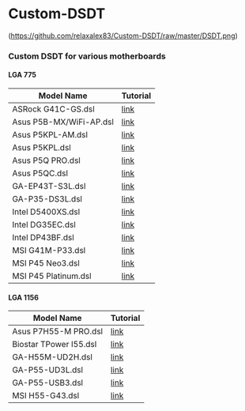 # Custom-DSDT

(https://github.com/relaxalex83/Custom-DSDT/raw/master/DSDT.png)

### Custom DSDT for various motherboards

#### LGA 775

| Model Name              | Tutorial                                                     |
| ----------------------- | ------------------------------------------------------------ |
| ASRock G41C-GS.dsl | [link](https://yadi.sk/i/sVaaW3fyyqadNQ) |
| Asus P5B-MX/WiFi-AP.dsl | [link](https://yadi.sk/i/FYx0iVs9hLstfw) |
| Asus P5KPL-AM.dsl | [link](https://yadi.sk/i/0R2Oo2GGnF53UA) |
| Asus P5KPL.dsl | [link](https://yadi.sk/i/8F0Z9CI7_KvJpA) |
| Asus P5Q PRO.dsl | [link](https://yadi.sk/i/PgN2VmPFwVI-Bg) |
| Asus P5QC.dsl | [link](https://yadi.sk/i/5ozu60c16ViwJg) |
| GA-EP43T-S3L.dsl | [link](https://yadi.sk/i/fFyqPgGpMfgiWw) |
| GA-P35-DS3L.dsl | [link](https://yadi.sk/i/9FcrBm1aJ08fiQ) |
| Intel D5400XS.dsl | [link](https://yadi.sk/i/sRzmvauVzhSjmg) |
| Intel DG35EC.dsl | [link](https://yadi.sk/i/4udELTjQ7yBKcA) |
| Intel DP43BF.dsl | [link](https://yadi.sk/i/2HG6rmHjD3ckjQ) |
| MSI G41M-P33.dsl | [link](https://yadi.sk/i/CefFwsED97UL1w) |
| MSI P45 Neo3.dsl | [link](https://yadi.sk/i/fwZW_EV_PBDr_g) |
| MSI P45 Platinum.dsl | [link](https://yadi.sk/i/dBpI8Ybg4klwIg) |

#### LGA 1156

| Model Name              | Tutorial                                                     |
| ----------------------- | ------------------------------------------------------------ |
| Asus P7H55-M PRO.dsl | [link](https://yadi.sk/i/V2Bp19YKXYIgmA) |
| Biostar TPower I55.dsl | [link](https://yadi.sk/i/d30wmWvreFmMug) |
| GA-H55M-UD2H.dsl | [link](https://yadi.sk/i/7T2jTscA6gJC5A) |
| GA-P55-UD3L.dsl | [link](https://yadi.sk/i/dT3kb9S7jyZZzg) |
| GA-P55-USB3.dsl | [link](https://yadi.sk/i/bAe0LWmiaA2WRw) |
| MSI H55-G43.dsl | [link](https://yadi.sk/i/3g2iuAi73ga51w) |
